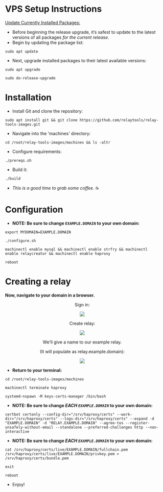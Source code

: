 # VPS Setup Instructions

[Update Currently Installed Packages:](https://www.digitalocean.com/community/tutorials/how-to-upgrade-to-ubuntu-22-04-jammy-jellyfish#step-2-updating-currently-installed-packages)

- Before beginning the release upgrade, it’s safest to update to the latest versions of all packages _for the current release_.
- Begin by updating the package list:

```
sudo apt update
```
 
- Next, upgrade installed packages to their latest available versions:

```
sudo apt upgrade
```

```
sudo do-release-upgrade
```

# Installation

- Install Git and clone the repository:

```
sudo apt install git && git clone https://github.com/relaytools/relay-tools-images.git
```

- Navigate into the 'machines' directory:

```
cd /root/relay-tools-images/machines && ls -altr
```

- Configure requirements:

```
./prereqs.sh
```

- Build it:

```
./build
```

- *This is a good time to grab some coffee.* ☕

# Configuration

- **NOTE: Be sure to change `EXAMPLE.DOMAIN` to your own domain:**

```
export MYDOMAIN=EXAMPLE.DOMAIN
```

```
./configure.sh
```

```
machinectl enable mysql && machinectl enable strfry && machinectl enable relaycreator && machinectl enable haproxy
```

```
reboot
```

# Creating a relay

**Now, navigate to your domain in a browser.**

<p align="center">
 Sign in:
</p>

<p align="center">
  <img src="https://github.com/TekkadanPlays/docs/assets/93434084/826bbd35-1e58-4cc1-ae01-a0f8e0d329ff">
</p>

<p align="center">
 Create relay:
</p>

<p align="center">
  <img src="https://github.com/TekkadanPlays/docs/assets/93434084/75e993d9-b3ac-490f-82f3-fee785392e96">
</p>

<p align="center">
 We'll give a name to our example relay.
</p>

<p align="center">
 (It will populate as relay.example.domain):
</p>

<p align="center">
  <img src="https://github.com/TekkadanPlays/docs/assets/93434084/ddd1906f-6757-429b-9757-a0b73299fe1c">
</p>

- **Return to your terminal:**

```
cd /root/relay-tools-images/machines
```

```
machinectl terminate haproxy
```

```
systemd-nspawn -M keys-certs-manager /bin/bash
```

- **NOTE: Be sure to change _EACH `EXAMPLE.DOMAIN`_ to your own domain:**

```
certbot certonly --config-dir="/srv/haproxy/certs" --work-dir="/srv/haproxy/certs" --logs-dir="/srv/haproxy/certs" --expand -d "EXAMPLE.DOMAIN" -d "RELAY.EXAMPLE.DOMAIN" --agree-tos --register-unsafely-without-email --standalone --preferred-challenges http --non-interactive
```

- **NOTE: Be sure to change _EACH `EXAMPLE.DOMAIN`_ to your own domain:**

```
cat /srv/haproxy/certs/live/EXAMPLE.DOMAIN/fullchain.pem /srv/haproxy/certs/live/EXAMPLE.DOMAIN/privkey.pem > /srv/haproxy/certs/bundle.pem
```

```
exit
```

```
reboot
```

- Enjoy!
